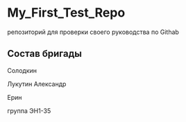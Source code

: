 # My_First_Test_Repo
репозиторий для проверки своего руководства по Githab
## Состав бригады

Солодкин

Лукутин Александр 

Ерин

группа ЭН1-35

